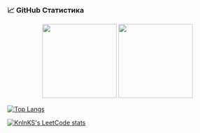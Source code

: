 ### 📈 GitHub Статистика

<p align="center">
  <img src="https://github-readme-stats.vercel.app/api?username=bk-ru&show_icons=true&theme=tokyonight" height="170">
  <img src="https://github-readme-stats.vercel.app/api/top-langs/?username=bk-ru&layout=compact&theme=tokyonight" height="170">
</p>

[![Top Langs](https://github-readme-stats.vercel.app/api/top-langs/?Batyr=anuraghazra)](https://github.com/anuraghazra/github-readme-stats)

[![KnlnKS's LeetCode stats](https://leetcode-stats-six.vercel.app/api?Batyr=KnlnKS&theme=dark)](https://github.com/KnlnKS/leetcode-stats)
